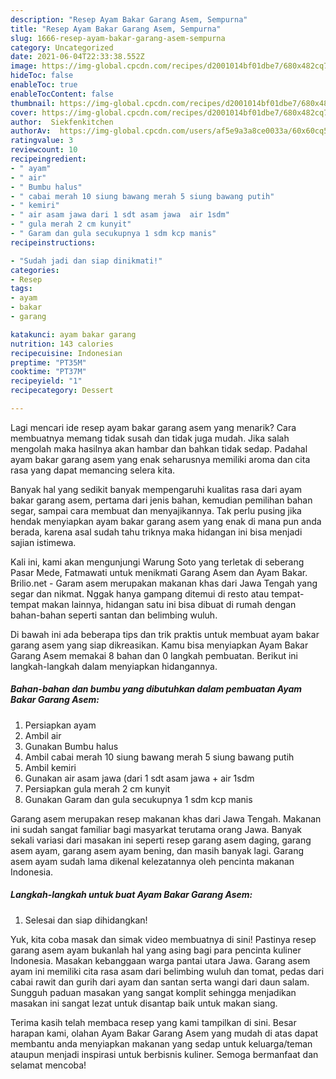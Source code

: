 ```yaml
---
description: "Resep Ayam Bakar Garang Asem, Sempurna"
title: "Resep Ayam Bakar Garang Asem, Sempurna"
slug: 1666-resep-ayam-bakar-garang-asem-sempurna
category: Uncategorized
date: 2021-06-04T22:33:38.552Z
image: https://img-global.cpcdn.com/recipes/d2001014bf01dbe7/680x482cq70/ayam-bakar-garang-asem-foto-resep-utama.jpg
hideToc: false
enableToc: true
enableTocContent: false
thumbnail: https://img-global.cpcdn.com/recipes/d2001014bf01dbe7/680x482cq70/ayam-bakar-garang-asem-foto-resep-utama.jpg
cover: https://img-global.cpcdn.com/recipes/d2001014bf01dbe7/680x482cq70/ayam-bakar-garang-asem-foto-resep-utama.jpg
author:  Siekfenkitchen
authorAv:  https://img-global.cpcdn.com/users/af5e9a3a8ce0033a/60x60cq50/avatar.jpg
ratingvalue: 3
reviewcount: 10
recipeingredient:
- " ayam"
- " air"
- " Bumbu halus"
- " cabai merah 10 siung bawang merah 5 siung bawang putih"
- " kemiri"
- " air asam jawa dari 1 sdt asam jawa  air 1sdm"
- " gula merah 2 cm kunyit"
- " Garam dan gula secukupnya 1 sdm kcp manis"
recipeinstructions:

- "Sudah jadi dan siap dinikmati!"
categories:
- Resep
tags:
- ayam
- bakar
- garang

katakunci: ayam bakar garang 
nutrition: 143 calories
recipecuisine: Indonesian
preptime: "PT35M"
cooktime: "PT37M"
recipeyield: "1"
recipecategory: Dessert

---
```



Lagi mencari ide resep ayam bakar garang asem yang menarik? Cara membuatnya memang tidak susah dan tidak juga mudah. Jika salah mengolah maka hasilnya akan hambar dan bahkan tidak sedap. Padahal ayam bakar garang asem yang enak seharusnya memiliki aroma dan cita rasa yang dapat memancing selera kita.


Banyak hal yang sedikit banyak mempengaruhi kualitas rasa dari ayam bakar garang asem, pertama dari jenis bahan, kemudian pemilihan bahan segar, sampai cara membuat dan menyajikannya. Tak perlu pusing jika hendak menyiapkan ayam bakar garang asem yang enak di mana pun anda berada, karena asal sudah tahu triknya maka hidangan ini bisa menjadi sajian istimewa.

Kali ini, kami akan mengunjungi Warung Soto yang terletak di seberang Pasar Mede, Fatmawati untuk menikmati Garang Asem dan Ayam Bakar. Brilio.net - Garam asem merupakan makanan khas dari Jawa Tengah yang segar dan nikmat. Nggak hanya gampang ditemui di resto atau tempat-tempat makan lainnya, hidangan satu ini bisa dibuat di rumah dengan bahan-bahan seperti santan dan belimbing wuluh.


Di bawah ini ada beberapa tips dan trik praktis untuk membuat ayam bakar garang asem yang siap dikreasikan. Kamu bisa menyiapkan Ayam Bakar Garang Asem memakai 8 bahan dan 0 langkah pembuatan. Berikut ini langkah-langkah dalam menyiapkan hidangannya.

<!--inarticleads1-->

##### Bahan-bahan dan bumbu yang dibutuhkan dalam pembuatan Ayam Bakar Garang Asem:

1. Persiapkan  ayam
1. Ambil  air
1. Gunakan  Bumbu halus
1. Ambil  cabai merah 10 siung bawang merah 5 siung bawang putih
1. Ambil  kemiri
1. Gunakan  air asam jawa (dari 1 sdt asam jawa + air 1sdm
1. Persiapkan  gula merah 2 cm kunyit
1. Gunakan  Garam dan gula secukupnya 1 sdm kcp manis


Garang asem merupakan resep makanan khas dari Jawa Tengah. Makanan ini sudah sangat familiar bagi masyarkat terutama orang Jawa. Banyak sekali variasi dari masakan ini seperti resep garang asem daging, garang asem ayam, garang asem ayam bening, dan masih banyak lagi. Garang asem ayam sudah lama dikenal kelezatannya oleh pencinta makanan Indonesia. 

<!--inarticleads2-->

##### Langkah-langkah untuk buat Ayam Bakar Garang Asem:


1. Selesai dan siap dihidangkan!

Yuk, kita coba masak dan simak video membuatnya di sini! Pastinya resep garang asem ayam bukanlah hal yang asing bagi para pencinta kuliner Indonesia. Masakan kebanggaan warga pantai utara Jawa. Garang asem ayam ini memiliki cita rasa asam dari belimbing wuluh dan tomat, pedas dari cabai rawit dan gurih dari ayam dan santan serta wangi dari daun salam. Sungguh paduan masakan yang sangat komplit sehingga menjadikan masakan ini sangat lezat untuk disantap baik untuk makan siang. 

Terima kasih telah membaca resep yang kami tampilkan di sini. Besar harapan kami, olahan Ayam Bakar Garang Asem yang mudah di atas dapat membantu anda menyiapkan makanan yang sedap untuk keluarga/teman ataupun menjadi inspirasi untuk berbisnis kuliner. Semoga bermanfaat dan selamat mencoba!
